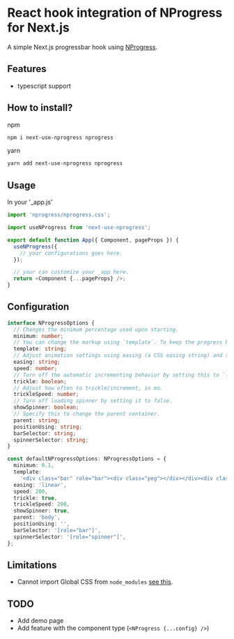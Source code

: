 # React hook integration of NProgress for Next.js

A simple Next.js progressbar hook using [NProgress](http://ricostacruz.com/nprogress/).

## Features

- typescript support

## How to install?

npm

```bash
npm i next-use-nprogress nprogress
```

yarn

```bash
yarn add next-use-nprogress nprogress
```

## Usage

In your '\_app.js'

```js
import 'nprogress/nprogress.css';

import useNProgress from 'next-use-nprogress';

export default function App({ Component, pageProps }) {
  useNProgress({
    // your configurations goes here.
  });

  // your can customize your _app here.
  return <Component {...pageProps} />;
}
```

## Configuration

```ts
interface NProgressOptions {
  // Changes the minimum percentage used upon starting.
  minimum: number;
  // You can change the markup using `template`. To keep the progress bar working, keep an element with `role='bar'` in there.
  template: string;
  // Adjust animation settings using easing (a CSS easing string) and speed (in ms).
  easing: string;
  speed: number;
  // Turn off the automatic incrementing behavior by setting this to `false`.
  trickle: boolean;
  // Adjust how often to trickle/increment, in ms.
  trickleSpeed: number;
  // Turn off loading spinner by setting it to false.
  showSpinner: boolean;
  // Specify this to change the parent container.
  parent: string;
  positionUsing: string;
  barSelector: string;
  spinnerSelector: string;
}

const defaultNProgressOptions: NProgressOptions = {
  minimum: 0.1,
  template:
    '<div class="bar" role="bar"><div class="peg"></div></div><div class="spinner" role="spinner"><div class="spinner-icon"></div></div>',
  easing: 'linear',
  speed: 200,
  trickle: true,
  trickleSpeed: 200,
  showSpinner: true,
  parent: 'body',
  positionUsing: '',
  barSelector: '[role="bar"]',
  spinnerSelector: '[role="spinner"]',
};
```

## Limitations

- Cannot import Global CSS from `node_modules` [see this](https://github.com/vercel/next.js/discussions/27953).

## TODO

- Add demo page
- Add feature with the component type (`<NProgress {...config} />`)
